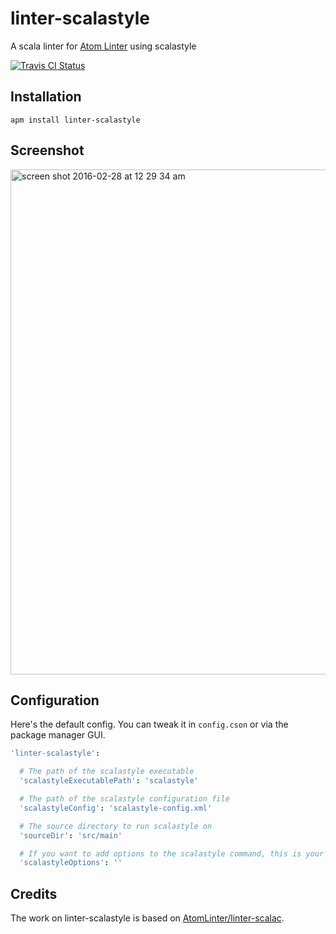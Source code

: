 # linter-scalastyle
A scala linter for [Atom Linter](https://github.com/atom-community/linter) using scalastyle

[![Travis CI Status](https://img.shields.io/travis/buildo/linter-scalastyle/master.svg?style=flat-square&label=os%20x)](https://travis-ci.org/buildo/linter-scalastyle)

## Installation

```
apm install linter-scalastyle
```

## Screenshot

<img width="808" alt="screen shot 2016-02-28 at 12 29 34 am" src="https://cloud.githubusercontent.com/assets/691940/13378562/94525792-de0a-11e5-91f8-e03990c041ba.png">


## Configuration

Here's the default config.
You can tweak it in `config.cson` or via the package manager GUI.

```coffeescript
'linter-scalastyle':

  # The path of the scalastyle executable
  'scalastyleExecutablePath': 'scalastyle'

  # The path of the scalastyle configuration file
  'scalastyleConfig': 'scalastyle-config.xml'

  # The source directory to run scalastyle on
  'sourceDir': 'src/main'

  # If you want to add options to the scalastyle command, this is your chance
  'scalastyleOptions': ''

```

## Credits
The work on linter-scalastyle is based on [AtomLinter/linter-scalac](https://github.com/AtomLinter/linter-scalac).
